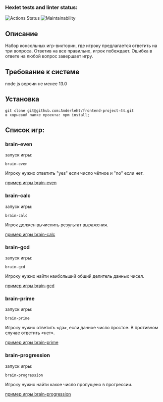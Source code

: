 ### Hexlet tests and linter status:
![Actions Status](https://github.com/Anderleht/frontend-project-44/workflows/hexlet-check/badge.svg)
![Maintainability](https://api.codeclimate.com/v1/badges/32531ba17ae674f00aee/maintainability)
## Описание
Набор консольных игр-викторин, где игроку предлагается ответить на три вопроса. Ответив на все правильно, игрок побеждает. Ошибка в ответе на любой вопрос завершает игру. 
## Требование к системе
node js версии не менее 13.0
## Установка
```
git clone git@github.com:Anderleht/frontend-project-44.git
в корневой папке проекта: npm install;
```
## Список игр:

### brain-even
запуск игры:
```
brain-even
```
Игроку нужно ответить "yes" если число чётное и "no" если нет.

[пример игры brain-even](https://asciinema.org/a/V5F31V8ufAuzgl0VmJ6Ut4lKY)


### brain-сalc
запуск игры:
```
brain-calc
```
Игрок должен вычислить результат выражения.

[пример игры brain-calc](https://asciinema.org/a/lyHjAbqaiTrkxS0aVx4GEUAqz)

### brain-gcd
запуск игры:
```
brain-gcd
```
Игроку нужно найти наибольший общий делитель данных чисел.

[пример игры brain-gcd](https://asciinema.org/a/wOijpajGM3fowpHcRC1k9uzNU)

### brain-prime
запуск игры:
```
brain-prime
```
Игроку нужно ответить «да», если данное число простое. В противном случае ответить «нет».

[пример игры brain-prime](https://asciinema.org/a/MVOVbtB8sVsNGuckUMuXYKCeG)

### brain-progression
запуск игры:
```
brain-progression
```
Игроку нужно найти какое число пропущено в прогрессии.

[пример игры brain-progression](https://asciinema.org/a/eoh5FR35MUj2UqaGwhMFXgq79)
